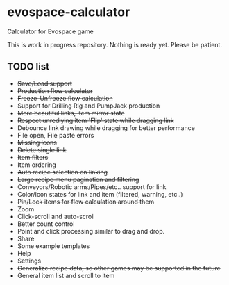 # evospace-calculator
Calculator for Evospace game

This is work in progress repository. Nothing is ready yet. Please be patient.

## TODO list

- ~~Save/Load support~~
- ~~Production flow calculator~~
- ~~Freeze-Unfreeze flow calculation~~
- ~~Support for Drilling Rig and PumpJack production~~
- ~~More beautiful links, item mirror state~~
- ~~Respect unredlying item 'Flip' state while dragging link~~
- Debounce link drawing while dragging for better performance
- File open, File paste errors
- ~~Missing icons~~
- ~~Delete single link~~
- ~~Item filters~~
- ~~Item ordering~~
- ~~Auto recipe selection on linking~~
- ~~Large recipe menu pagination and filtering~~
- Conveyors/Robotic arms/Pipes/etc.. support for link
- Color/Icon states for link and item (filtered, warning, etc..)
- ~~Pin/Lock items for flow calculation around them~~
- Zoom
- Click-scroll and auto-scroll
- Better count control
- Point and click processing similar to drag and drop.
- Share
- Some example templates
- Help
- Settings
- ~~Generalize recipe data, so other games may be supported in the future~~
- General item list and scroll to item

